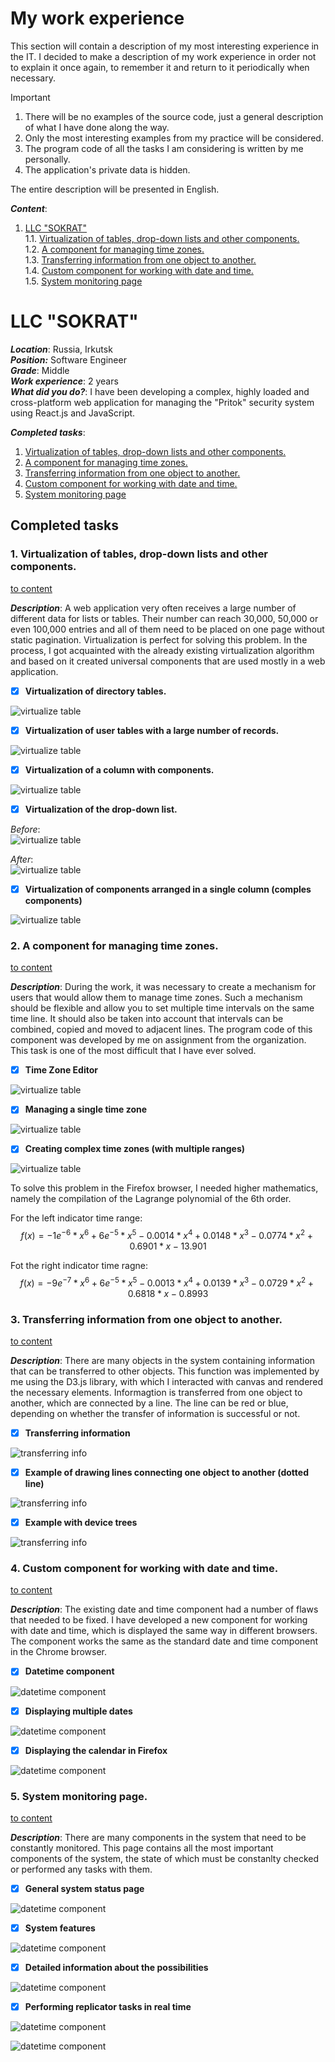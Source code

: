 # My work experience

This section will contain a description of my most interesting experience in the IT. I decided to make a description of my work experience in order not to explain it once again, to remember it and return to it periodically when necessary.


> [!IMPORTANT]
> 1. There will be no examples of the source code, just a general description of what I have done along the way.
> 2. Only the most interesting examples from my practice will be considered.
> 3. The program code of all the tasks I am considering is written by me personally.
> 4. The application's private data is hidden.

The entire description will be presented in English.

***Content***:
1. [LLC "SOKRAT"](https://github.com/DanSoW/my-work-experience?tab=readme-ov-file#llc-sokrat)\
1.1. [Virtualization of tables, drop-down lists and other components.](https://github.com/DanSoW/my-work-experience?tab=readme-ov-file#1-virtualization-of-tables-drop-down-lists-and-other-components)\
1.2. [A component for managing time zones.](https://github.com/DanSoW/my-work-experience?tab=readme-ov-file#2-a-component-for-managing-time-zones)\
1.3. [Transferring information from one object to another.](https://github.com/DanSoW/my-work-experience/tree/main?tab=readme-ov-file#3-transferring-information-from-one-object-to-another)\
1.4. [Custom component for working with date and time.](https://github.com/DanSoW/my-work-experience/tree/main?tab=readme-ov-file#4-custom-component-for-working-with-date-and-time)\
1.5. [System monitoring page](https://github.com/DanSoW/my-work-experience/tree/main?tab=readme-ov-file#5-system-monitoring-page)

# LLC "SOKRAT"

***Location***: Russia, Irkutsk\
***Position:*** Software Engineer\
***Grade***: Middle\
***Work experience***: 2 years\
***What did you do?***: I have been developing a complex, highly loaded and cross-platform web application for managing the "Pritok" security system using React.js and JavaScript.

***Completed tasks***:
1. [Virtualization of tables, drop-down lists and other components.](https://github.com/DanSoW/my-work-experience?tab=readme-ov-file#1-virtualization-of-tables-drop-down-lists-and-other-components)
2. [A component for managing time zones.](https://github.com/DanSoW/my-work-experience?tab=readme-ov-file#2-a-component-for-managing-time-zones)
3. [Transferring information from one object to another.](https://github.com/DanSoW/my-work-experience/tree/main?tab=readme-ov-file#3-transferring-information-from-one-object-to-another)
4. [Custom component for working with date and time.](https://github.com/DanSoW/my-work-experience/tree/main?tab=readme-ov-file#4-custom-component-for-working-with-date-and-time)
5. [System monitoring page](https://github.com/DanSoW/my-work-experience/tree/main?tab=readme-ov-file#5-system-monitoring-page)

## Completed tasks
### 1. Virtualization of tables, drop-down lists and other components. 
[to content](https://github.com/DanSoW/my-work-experience?tab=readme-ov-file#llc-sokrat)

***Description***: A web application very often receives a large number of different data for lists or tables. Their number can reach 30,000, 50,000 or even 100,000 entries and all of them need to be placed on one page without static pagination. Virtualization is perfect for solving this problem. In the process, I got acquainted with the already existing virtualization algorithm and based on it created universal components that are used mostly in a web application.
- [x] **Virtualization of directory tables.**

![virtualize table](https://github.com/DanSoW/my-work-experience/blob/main//images/sokrat/virtual_table_1.png?raw=true)

- [x] **Virtualization of user tables with a large number of records.**

![virtualize table](https://github.com/DanSoW/my-work-experience/blob/main//images/sokrat/virtual_table_2.png?raw=true)

- [x] **Virtualization of a column with components.**

![virtualize table](https://github.com/DanSoW/my-work-experience/blob/main//images/sokrat/virtual_table_4.png?raw=true)

- [x] **Virtualization of the drop-down list.**

*Before*:\
![virtualize table](https://github.com/DanSoW/my-work-experience/blob/main//images/sokrat/virtual_drop_down_1.png?raw=true)

*After*:\
![virtualize table](https://github.com/DanSoW/my-work-experience/blob/main//images/sokrat/virtual_drop_down_2.png?raw=true)

- [x] **Virtualization of components arranged in a single column (comples components)**

![virtualize table](https://github.com/DanSoW/my-work-experience/blob/main//images/sokrat/virtual_column_components.png?raw=true)

### 2. A component for managing time zones. 
[to content](https://github.com/DanSoW/my-work-experience?tab=readme-ov-file#llc-sokrat)

***Description***: During the work, it was necessary to create a mechanism for users that would allow them to manage time zones. Such a mechanism should be flexible and allow you to set multiple time intervals on the same time line. It should also be taken into account that intervals can be combined, copied and moved to adjacent lines. The program code of this component was developed by me on assignment from the organization. This task is one of the most difficult that I have ever solved.

- [x] **Time Zone Editor**

![virtualize table](https://github.com/DanSoW/my-work-experience/blob/main//images/sokrat/time_interval_1.png?raw=true)

- [x] **Managing a single time zone**

![virtualize table](https://github.com/DanSoW/my-work-experience/blob/main//images/sokrat/time_interval_2.png?raw=true)

- [x] **Creating complex time zones (with multiple ranges)**

![virtualize table](https://github.com/DanSoW/my-work-experience/blob/main//images/sokrat/time_interval_3.png?raw=true)

To solve this problem in the Firefox browser, I needed higher mathematics, namely the compilation of the Lagrange polynomial of the 6th order.

For the left indicator time range:
$$f(x) = {-1e}^{-6} * {x}^{6} + {6e}^{-5} * {x}^{5} - 0.0014 * {x}^{4} + 0.0148 * {x}^{3} - 0.0774 * {x}^{2} + 0.6901 * x - 13.901$$

Fot the right indicator time ragne:
$$f(x) = {-9e}^{-7} * {x}^{6} + {6e}^{-5} * {x}^{5} - 0.0013 * {x}^{4} + 0.0139 * {x}^{3} - 0.0729 * {x}^{2} + 0.6818 * x - 0.8993$$

### 3. Transferring information from one object to another.
[to content](https://github.com/DanSoW/my-work-experience?tab=readme-ov-file#llc-sokrat)

***Description***: There are many objects in the system containing information that can be transferred to other objects. This function was implemented by me using the D3.js library, with which I interacted with canvas and rendered the necessary elements. Informagtion is transferred from one object to another, which are connected by a line. The line can be red or blue, depending on whether the transfer of information is successful or not.

- [x] **Transferring information**

![transferring info](https://github.com/DanSoW/my-work-experience/blob/main//images/sokrat/transfer_info_by_object_1.png?raw=true)

- [x] **Example of drawing lines connecting one object to another (dotted line)**

![transferring info](https://github.com/DanSoW/my-work-experience/blob/main//images/sokrat/transfer_info_by_object_2.png?raw=true)

- [x] **Example with device trees**

![transferring info](https://github.com/DanSoW/my-work-experience/blob/main//images/sokrat/transfer_info_by_object_3.png?raw=true)

### 4. Custom component for working with date and time.
[to content](https://github.com/DanSoW/my-work-experience?tab=readme-ov-file#llc-sokrat)

***Description***: The existing date and time component had a number of flaws that needed to be fixed. I have developed a new component for working with date and time, which is displayed the same way in different browsers. The component works the same as the standard date and time component in the Chrome browser.

- [x] **Datetime component**

![datetime component](https://github.com/DanSoW/my-work-experience/blob/main//images/sokrat/custom_datetime_component_1.png?raw=true)

- [x] **Displaying multiple dates**

![datetime component](https://github.com/DanSoW/my-work-experience/blob/main//images/sokrat/custom_datetime_component_2.png?raw=true)

- [x] **Displaying the calendar in Firefox**

![datetime component](https://github.com/DanSoW/my-work-experience/blob/main//images/sokrat/custom_datetime_component_3.png?raw=true)

### 5. System monitoring page.
[to content](https://github.com/DanSoW/my-work-experience?tab=readme-ov-file#llc-sokrat)

***Description***: There are many components in the system that need to be constantly monitored. This page contains all the most important components of the system, the state of which must be constanlty checked or performed any tasks with them.

- [x] **General system status page**

![datetime component](https://github.com/DanSoW/my-work-experience/blob/main//images/sokrat/status_system_1.png?raw=true)

- [x] **System features**

![datetime component](https://github.com/DanSoW/my-work-experience/blob/main//images/sokrat/status_system_2.png?raw=true)

- [x] **Detailed information about the possibilities**

![datetime component](https://github.com/DanSoW/my-work-experience/blob/main//images/sokrat/status_system_3.png?raw=true)

- [x] **Performing replicator tasks in real time**

![datetime component](https://github.com/DanSoW/my-work-experience/blob/main//images/sokrat/status_system_4.png?raw=true)

![datetime component](https://github.com/DanSoW/my-work-experience/blob/main//images/sokrat/status_system_5.png?raw=true)
